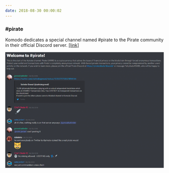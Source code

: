 ```yaml
---
date: 2018-08-30 00:00:02
---
```


### #pirate

Komodo dedicates a special channel named #pirate to the Pirate community in their official Discord server. [[link]](https://discordapp.com/channels/412898016371015680/484638479808987137/484638651612135425)

[![#pirate](assets/img/posts/pirate-Channel-768x561.png)](assets/img/posts/pirate-Channel-768x561.png)

